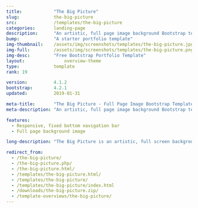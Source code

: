 ```yaml
---
title:            "The Big Picture"
slug:             the-big-picture
src:              /templates/the-big-picture
categories:       landing-page
description:      "An artistic, full page image background Bootstrap template with a fixed bottom navigation bar"
bump:             "A starter portfolio template"
img-thumbnail:    /assets/img/screenshots/templates/the-big-picture.jpg
img-full:         /assets/img/screenshots/templates/the-big-picture.png
img-desc:         "Free Bootstrap Portfolio Template"
layout:		    	  overview-theme
type:             template
rank: 19

version:          4.1.2
bootstrap:        4.2.1
updated:          2019-01-31

meta-title:       "The Big Picture - Full Page Image Bootstrap Template"
meta-description: "An artistic, full page image background Bootstrap template with a fixed bottom navigation bar. All Start Bootstrap templates are free to download and open source."

features:
  - Responsive, fixed bottom navigation bar
  - Full page background image

long-description: "The Big Picture is an artistic, full screen background image template with a fixed bottom footer."

redirect_from:
  - /the-big-picture/
  - /the-big-picture.php/
  - /the-big-picture.html/
  - /templates/the-big-picture.html/
  - /templates/the-big-picture/
  - /templates/the-big-picture/index.html
  - /downloads/the-big-picture.zip/
  - /template-overviews/the-big-picture/
---
```

